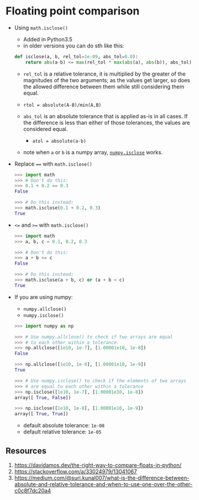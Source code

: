 # Floating point comparison

- Using `math.isclose()`
  - Added in Python3.5
  - in older versions you can do sth like this:

  ```python
  def isclose(a, b, rel_tol=1e-09, abs_tol=0.0):
      return abs(a-b) <= max(rel_tol * max(abs(a), abs(b)), abs_tol)
  ```
  - `rel_tol` is a relative tolerance, it is multiplied by the greater of the
  magnitudes of the two arguments; as the values get larger, so does the
  allowed difference between them while still considering them equal.
   - `rtol = absolute(A-B)/min(A,B)`

  - `abs_tol` is an absolute tolerance that is applied as-is in all cases. If
  the difference is less than either of those tolerances, the values are
  considered equal.
    - `atol = absolute(a-b)`

  - note when `a` or `b` is a numpy array,
  [`numpy.isclose`](http://docs.scipy.org/doc/numpy-dev/reference/generated/numpy.isclose.html)
  works.

- Replace `==` with `math.isclose()`

  ```python
  >>> import math
  >>> # Don't do this:
  >>> 0.1 + 0.2 == 0.3
  False

  >>> # Do this instead:
  >>> math.isclose(0.1 + 0.2, 0.3)
  True
  ```

- `<=` and `>=` with `math.isclose()`

  ```python
  >>> import math
  >>> a, b, c = 0.1, 0.2, 0.3

  >>> # Don't do this:
  >>> a + b <= c
  False

  >>> # Do this instead:
  >>> math.isclose(a + b, c) or (a + b < c)
  True
  ```

- If you are using numpy:
  - `numpy.allclose()`
  - `numpy.isclose()`

  ```python
  >>> import numpy as np

  >>> # Use numpy.allclose() to check if two arrays are equal
  >>> # to each other within a tolerance.
  >>> np.allclose([1e10, 1e-7], [1.00001e10, 1e-8])
  False

  >>> np.allclose([1e10, 1e-8], [1.00001e10, 1e-9])
  True

  >>> # Use numpy.isclose() to check if the elements of two arrays
  >>> # are equal to each other within a tolerance
  >>> np.isclose([1e10, 1e-7], [1.00001e10, 1e-8])
  array([ True, False])

  >>> np.isclose([1e10, 1e-8], [1.00001e10, 1e-9])
  array([ True, True])
  ```

  - default absolute tolerance: `1e-08`
  - default relative tolerance: `1e-05`

## Resources

1. https://davidamos.dev/the-right-way-to-compare-floats-in-python/
1. https://stackoverflow.com/a/33024979/13041067
1. https://medium.com/@suri.kunal007/what-is-the-difference-between-absolute-and-relative-tolerance-and-when-to-use-one-over-the-other-c0c8f7dc20a4
